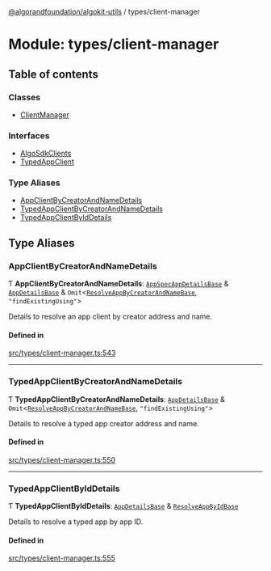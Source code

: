 [@algorandfoundation/algokit-utils](../README.md) / types/client-manager

# Module: types/client-manager

## Table of contents

### Classes

- [ClientManager](../classes/types_client_manager.ClientManager.md)

### Interfaces

- [AlgoSdkClients](../interfaces/types_client_manager.AlgoSdkClients.md)
- [TypedAppClient](../interfaces/types_client_manager.TypedAppClient.md)

### Type Aliases

- [AppClientByCreatorAndNameDetails](types_client_manager.md#appclientbycreatorandnamedetails)
- [TypedAppClientByCreatorAndNameDetails](types_client_manager.md#typedappclientbycreatorandnamedetails)
- [TypedAppClientByIdDetails](types_client_manager.md#typedappclientbyiddetails)

## Type Aliases

### AppClientByCreatorAndNameDetails

Ƭ **AppClientByCreatorAndNameDetails**: [`AppSpecAppDetailsBase`](types_app_client.md#appspecappdetailsbase) & [`AppDetailsBase`](types_app_client.md#appdetailsbase) & `Omit`\<[`ResolveAppByCreatorAndNameBase`](types_app_client.md#resolveappbycreatorandnamebase), ``"findExistingUsing"``\>

Details to resolve an app client by creator address and name.

#### Defined in

[src/types/client-manager.ts:543](https://github.com/algorandfoundation/algokit-utils-ts/blob/main/src/types/client-manager.ts#L543)

___

### TypedAppClientByCreatorAndNameDetails

Ƭ **TypedAppClientByCreatorAndNameDetails**: [`AppDetailsBase`](types_app_client.md#appdetailsbase) & `Omit`\<[`ResolveAppByCreatorAndNameBase`](types_app_client.md#resolveappbycreatorandnamebase), ``"findExistingUsing"``\>

Details to resolve a typed app creator address and name.

#### Defined in

[src/types/client-manager.ts:550](https://github.com/algorandfoundation/algokit-utils-ts/blob/main/src/types/client-manager.ts#L550)

___

### TypedAppClientByIdDetails

Ƭ **TypedAppClientByIdDetails**: [`AppDetailsBase`](types_app_client.md#appdetailsbase) & [`ResolveAppByIdBase`](../interfaces/types_app_client.ResolveAppByIdBase.md)

Details to resolve a typed app by app ID.

#### Defined in

[src/types/client-manager.ts:555](https://github.com/algorandfoundation/algokit-utils-ts/blob/main/src/types/client-manager.ts#L555)
